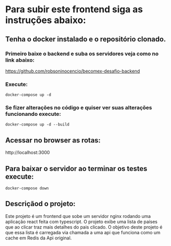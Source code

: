 # Para subir este frontend siga as instruções abaixo:

## Tenha o docker instalado e o repositório clonado.

### Primeiro baixe o backend e suba os servidores veja como no link abaixo:

https://github.com/robsoninocencio/becomex-desafio-backend

### Execute:
```
docker-compose up -d
```

### Se fizer alterações no código e quiser ver suas alterações funcionando execute:
```
docker-compose up -d --build
```

## Acessar no browser as rotas:

http://localhost:3000


## Para baixar o servidor ao terminar os testes execute:
```
docker-compose down
```

## Descriçãod o projeto:

Este projeto é um frontend que sobe um servidor nginx rodando uma aplicação react feita com typescript.
O projeto exibe uma lista de países que ao clicar traz mais detalhes do pais clicado. O objetivo deste projeto é que essa lista é carregada via chamada a uma api que funciona como um cache em Redis da Api original.